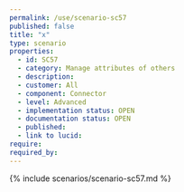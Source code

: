 ```yaml
---
permalink: /use/scenario-sc57
published: false
title: "x"
type: scenario
properties:
  - id: SC57
  - category: Manage attributes of others
  - description:
  - customer: All
  - component: Connector
  - level: Advanced
  - implementation status: OPEN
  - documentation status: OPEN
  - published:
  - link to lucid:
require:
required_by:
---
```


{% include scenarios/scenario-sc57.md %}